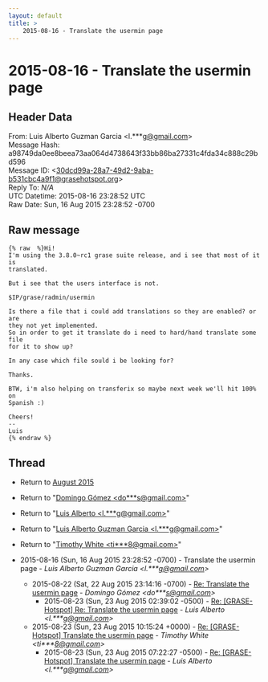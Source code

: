 ```yaml
---
layout: default
title: >
    2015-08-16 - Translate the usermin page
---
```


# 2015-08-16 - Translate the usermin page

## Header Data

From: Luis Alberto Guzman Garcia \<l.***g@gmail.com\><br>
Message Hash: a98749da0ee8beea73aa064d4738643f33bb86ba27331c4fda34c888c29bd596<br>
Message ID: \<30dcd99a-28a7-49d2-9aba-b531cbc4a9f1@grasehotspot.org\><br>
Reply To: _N/A_<br>
UTC Datetime: 2015-08-16 23:28:52 UTC<br>
Raw Date: Sun, 16 Aug 2015 23:28:52 -0700<br>

## Raw message

```
{% raw  %}Hi!
I'm using the 3.8.0~rc1 grase suite release, and i see that most of it is 
translated.

But i see that the users interface is not.

$IP/grase/radmin/usermin

Is there a file that i could add translations so they are enabled? or are 
they not yet implemented.
So in order to get it translate do i need to hard/hand translate some file 
for it to show up?

In any case which file sould i be looking for?

Thanks.

BTW, i'm also helping on transferix so maybe next week we'll hit 100% on 
Spanish :)

Cheers!
--
Luis
{% endraw %}
```

## Thread

+ Return to [August 2015](/archive/2015/08)

+ Return to "[Domingo Gómez <do***s<span>@</span>gmail.com>](/authors/do___s_at_gmail_com)"
+ Return to "[Luis Alberto <l.***g<span>@</span>gmail.com>](/authors/l____g_at_gmail_com)"
+ Return to "[Luis Alberto Guzman Garcia <l.***g<span>@</span>gmail.com>](/authors/l____g_at_gmail_com)"
+ Return to "[Timothy White <ti***8<span>@</span>gmail.com>](/authors/ti___8_at_gmail_com)"

+ 2015-08-16 (Sun, 16 Aug 2015 23:28:52 -0700) - Translate the usermin page - _Luis Alberto Guzman Garcia \<l.***g@gmail.com\>_
  + 2015-08-22 (Sat, 22 Aug 2015 23:14:16 -0700) - [Re: Translate the usermin page](/archive/2015/08/9f44c481154eec5805500ae1a7f1da21e47b3a159ee0063b3d7f8b3569611910) - _Domingo Gómez \<do***s@gmail.com\>_
    + 2015-08-23 (Sun, 23 Aug 2015 02:39:02 -0500) - [Re: [GRASE-Hotspot] Re: Translate the usermin page](/archive/2015/08/6e6dd55a1b1dedaac947491d959dbe8fef0bc79ea5bafd4a5588b2e5ed4c818d) - _Luis Alberto \<l.***g@gmail.com\>_
  + 2015-08-23 (Sun, 23 Aug 2015 10:15:24 +0000) - [Re: [GRASE-Hotspot] Translate the usermin page](/archive/2015/08/6d3d45f6aef375530747a062ff0c1239e1e25b5e0f8f4c453261d75be8558bcf) - _Timothy White \<ti***8@gmail.com\>_
    + 2015-08-23 (Sun, 23 Aug 2015 07:22:27 -0500) - [Re: [GRASE-Hotspot] Translate the usermin page](/archive/2015/08/fa607905611ac2697b453b40b2adaa4dc96098b4ffb629dcac1e4acc58357886) - _Luis Alberto \<l.***g@gmail.com\>_

